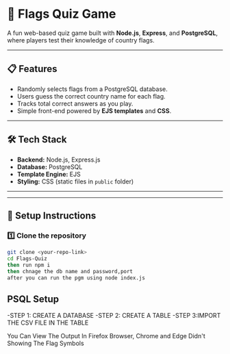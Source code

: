 # 🚩 Flags Quiz Game  

A fun web-based quiz game built with **Node.js**, **Express**, and **PostgreSQL**, where players test their knowledge of country flags.  

---

## 📋 Features
- Randomly selects flags from a PostgreSQL database.
- Users guess the correct country name for each flag.
- Tracks total correct answers as you play.
- Simple front-end powered by **EJS templates** and **CSS**.

---

## 🛠️ Tech Stack
- **Backend:** Node.js, Express.js  
- **Database:** PostgreSQL  
- **Template Engine:** EJS  
- **Styling:** CSS (static files in `public` folder)

---

---

## 🚀 Setup Instructions

### 1️⃣ Clone the repository
```bash
git clone <your-repo-link>
cd Flags-Quiz
then run npm i
then chnage the db name and password,port
after you can run the pgm using node index.js
```
## PSQL Setup
-STEP 1: CREATE A DATABASE
-STEP 2: CREATE A TABLE 
-STEP 3:IMPORT THE CSV FILE IN THE TABLE

You Can View The Output In Firefox Browser, Chrome and Edge Didn't Showing The Flag Symbols
